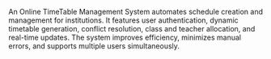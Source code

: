 An Online TimeTable Management System automates schedule creation and management for institutions. It features user authentication, dynamic timetable generation, conflict resolution, class and teacher allocation, and real-time updates. The system improves efficiency, minimizes manual errors, and supports multiple users simultaneously.
